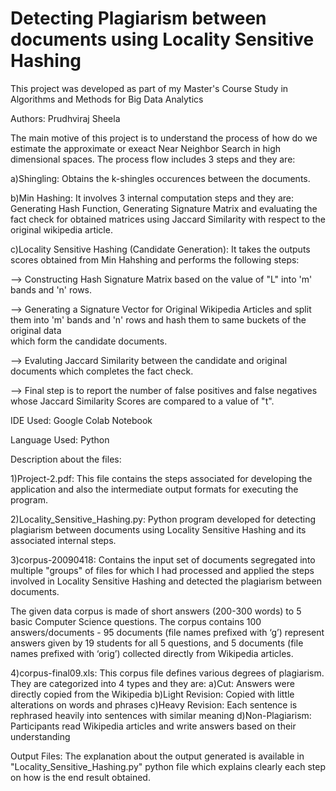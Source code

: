 # Detecting Plagiarism between documents using Locality Sensitive Hashing

This project was developed as part of my Master's Course Study in Algorithms and Methods for Big Data Analytics

Authors: Prudhviraj Sheela

The main motive of this project is to understand the process of how do we estimate the approximate or exeact Near Neighbor Search in high dimensional spaces. The process flow includes 3 steps and they are:

a)Shingling: Obtains the k-shingles occurences between the documents.

b)Min Hashing: It involves 3 internal computation steps and they are: Generating Hash Function, Generating Signature Matrix and evaluating the fact check for obtained matrices using Jaccard Similarity with respect to the original wikipedia article.

c)Locality Sensitive Hashing (Candidate Generation): It takes the outputs scores obtained from Min Hahshing and performs the following steps:

--> Constructing Hash Signature Matrix based on the value of "L" into 'm' bands and 'n' rows.

--> Generating a Signature Vector for Original Wikipedia Articles and split them into 'm' bands and 'n' rows and hash them to same buckets of the original data  
    which form the candidate documents.
    
--> Evaluting Jaccard Similarity between the candidate and original documents which completes the fact check.

--> Final step is to report the number of false positives and false negatives whose Jaccard Similarity Scores are compared to a value of "t".


IDE Used: Google Colab Notebook

Language Used: Python

Description about the files:

1)Project-2.pdf: This file contains the steps associated for developing the application and also the intermediate output formats for executing the program.

2)Locality_Sensitive_Hashing.py: Python program developed for detecting plagiarism between documents using Locality Sensitive Hashing and its associated internal steps.

3)corpus-20090418: Contains the input set of documents segregated into multiple "groups" of files for which I had processed and applied the steps involved in Locality Sensitive Hashing and detected the plagiarism between documents.

The given data corpus is made of short answers (200-300 words) to 5 basic Computer Science questions. The corpus contains 100 answers/documents - 95 documents (file names prefixed with ‘g’) represent answers given by 19 students for all 5 questions, and 5 documents (file names prefixed with ‘orig’) collected directly from Wikipedia articles.

4)corpus-final09.xls: 
This corpus file defines various degrees of plagiarism. They are categorized into 4 types and they are:
  a)Cut: Answers were directly copied from the Wikipedia
  b)Light Revision: Copied with little alterations on words and phrases
  c)Heavy Revision: Each sentence is rephrased heavily into sentences with similar meaning
  d)Non-Plagiarism: Participants read Wikipedia articles and write answers based on their understanding
  
Output Files: The explanation about the output generated is available in "Locality_Sensitive_Hashing.py" python file which explains clearly each step on how is the end result obtained.
  



